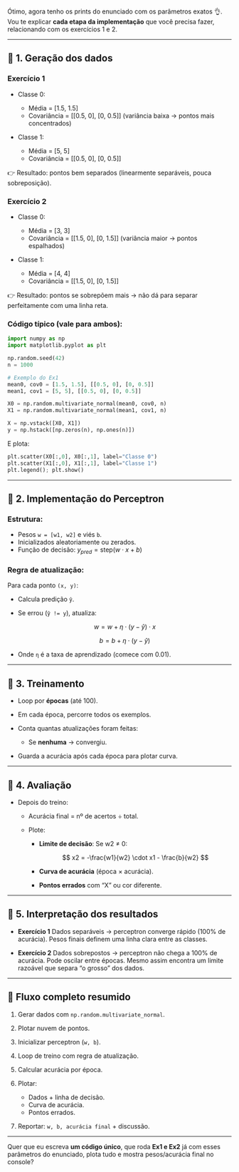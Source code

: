 Ótimo, agora tenho os prints do enunciado com os parâmetros exatos 👌. Vou te explicar **cada etapa da implementação** que você precisa fazer, relacionando com os exercícios 1 e 2.

---

## 🔹 1. Geração dos dados

### Exercício 1

* Classe 0:

  * Média = \[1.5, 1.5]
  * Covariância = \[\[0.5, 0], \[0, 0.5]] (variância baixa → pontos mais concentrados)
* Classe 1:

  * Média = \[5, 5]
  * Covariância = \[\[0.5, 0], \[0, 0.5]]

👉 Resultado: pontos bem separados (linearmente separáveis, pouca sobreposição).

### Exercício 2

* Classe 0:

  * Média = \[3, 3]
  * Covariância = \[\[1.5, 0], \[0, 1.5]] (variância maior → pontos espalhados)
* Classe 1:

  * Média = \[4, 4]
  * Covariância = \[\[1.5, 0], \[0, 1.5]]

👉 Resultado: pontos se sobrepõem mais → não dá para separar perfeitamente com uma linha reta.

### Código típico (vale para ambos):

```python
import numpy as np
import matplotlib.pyplot as plt

np.random.seed(42)
n = 1000

# Exemplo do Ex1
mean0, cov0 = [1.5, 1.5], [[0.5, 0], [0, 0.5]]
mean1, cov1 = [5, 5], [[0.5, 0], [0, 0.5]]

X0 = np.random.multivariate_normal(mean0, cov0, n)
X1 = np.random.multivariate_normal(mean1, cov1, n)

X = np.vstack([X0, X1])
y = np.hstack([np.zeros(n), np.ones(n)])
```

E plota:

```python
plt.scatter(X0[:,0], X0[:,1], label="Classe 0")
plt.scatter(X1[:,0], X1[:,1], label="Classe 1")
plt.legend(); plt.show()
```

---

## 🔹 2. Implementação do Perceptron

### Estrutura:

* Pesos `w = [w1, w2]` e viés `b`.
* Inicializados aleatoriamente ou zerados.
* Função de decisão:
  $y_{pred} = \text{step}(w \cdot x + b)$

### Regra de atualização:

Para cada ponto `(x, y)`:

* Calcula predição `ŷ`.
* Se errou (`ŷ != y`), atualiza:

  $$
  w = w + \eta \cdot (y - \hat{y}) \cdot x
  $$

  $$
  b = b + \eta \cdot (y - \hat{y})
  $$
* Onde `η` é a taxa de aprendizado (comece com 0.01).

---

## 🔹 3. Treinamento

* Loop por **épocas** (até 100).
* Em cada época, percorre todos os exemplos.
* Conta quantas atualizações foram feitas:

  * Se **nenhuma** → convergiu.
* Guarda a acurácia após cada época para plotar curva.

---

## 🔹 4. Avaliação

* Depois do treino:

  * Acurácia final = nº de acertos ÷ total.
  * Plote:

    * **Limite de decisão**:
      Se w2 ≠ 0:

      $$
      x2 = -\frac{w1}{w2} \cdot x1 - \frac{b}{w2}
      $$
    * **Curva de acurácia** (época × acurácia).
    * **Pontos errados** com “X” ou cor diferente.

---

## 🔹 5. Interpretação dos resultados

* **Exercício 1**
  Dados separáveis → perceptron converge rápido (100% de acurácia).
  Pesos finais definem uma linha clara entre as classes.

* **Exercício 2**
  Dados sobrepostos → perceptron não chega a 100% de acurácia.
  Pode oscilar entre épocas.
  Mesmo assim encontra um limite razoável que separa “o grosso” dos dados.

---

## 🔹 Fluxo completo resumido

1. Gerar dados com `np.random.multivariate_normal`.
2. Plotar nuvem de pontos.
3. Inicializar perceptron (`w, b`).
4. Loop de treino com regra de atualização.
5. Calcular acurácia por época.
6. Plotar:

   * Dados + linha de decisão.
   * Curva de acurácia.
   * Pontos errados.
7. Reportar: `w, b, acurácia final` + discussão.

---

Quer que eu escreva **um código único**, que roda **Ex1 e Ex2** já com esses parâmetros do enunciado, plota tudo e mostra pesos/acurácia final no console?
